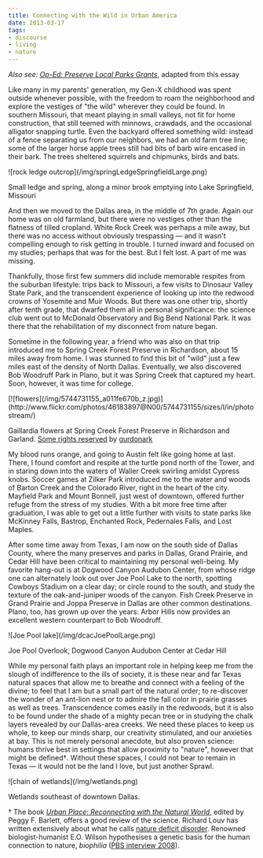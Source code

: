 ```yaml
---
title: Connecting with the Wild in Urban America
date: 2013-03-17
tags:
- discourse
- living
- nature
---
```


_Also see: [Op-Ed: Preserve Local Parks
Grants](./03-17-op-ed_preserve_local_parks_grants.md)_, adapted from this essay

Like many in my parents' generation, my Gen-X childhood was spent outside
whenever possible, with the freedom to roam the neighborhood and explore the
vestiges of "the wild" wherever they could be found. In southern Missouri, that
meant playing in small valleys, not fit for home construction, that still teemed
with minnows, crawdads, and the occasional alligator snapping turtle. Even the
backyard offered something wild: instead of a fence separating us from our
neighbors, we had an old farm tree line; some of the larger horse apple trees
still had bits of barb wire encased in their bark. The trees sheltered squirrels
and chipmunks, birds and bats.

<div class="image">
![rock ledge outcrop](/img/springLedgeSpringfieldLarge.png)

Small ledge and spring, along a minor brook emptying into Lake
Springfield, Missouri
</div>

And then we moved to the Dallas area, in the middle of 7th grade. Again our home
was on old farmland, but there were no vestiges other than the flatness of
tilled cropland. White Rock Creek was perhaps a mile away, but there was no
access without obviously trespassing &mdash; and it wasn't compelling enough to
risk getting in trouble. I turned inward and focused on my studies; perhaps that
was for the best. But I felt lost. A part of me was missing.

<!-- truncate -->

Thankfully, those first few summers did include memorable respites from the
suburban lifestyle: trips back to Missouri, a few visits to Dinosaur Valley
State Park, and the transcendent experience of looking up into the redwood
crowns of Yosemite and Muir Woods. But there was one other trip, shortly after
tenth grade, that dwarfed them all in personal significance: the science club
went out to McDonald Observatory and Big Bend National Park. It was there that
the rehabilitation of my disconnect from nature began.

Sometime in the following year, a friend who was also on that trip introduced me
to Spring Creek Forest Preserve in Richardson, about 15 miles away from home. I
was stunned to find this bit of "wild" just a few miles east of the density of
North Dallas. Eventually, we also discovered Bob Woodruff Park in Plano, but it
was Spring Creek that captured my heart. Soon, however, it was time for college.

<div class="image">
[![flowers](/img/5744731155_a011fe670b_z.jpg)](http://www.flickr.com/photos/46183897@N00/5744731155/sizes/l/in/photostream/)

Gaillardia  flowers at Spring Creek Forest Preserve in Richardson and Garland.
[Some rights reserved](https://creativecommons.org/licenses/by/2.0/) by
[gurdonark](https://www.flickr.com/photos/46183897@N00/)
</div>

My blood runs orange, and going to Austin felt like going home at last. There, I
found comfort and respite at the turtle pond north of the Tower, and in staring
down into the waters of Waller Creek swirling amidst Cypress knobs. Soccer games
at Zilker Park introduced me to the water and woods of Barton Creek and the
Colorado River, right in the heart of the city. Mayfield Park and Mount Bonnell,
just west of downtown, offered further refuge from the stress of my studies.
With a bit more free time after graduation, I was able to get out a little
further with visits to state parks like McKinney Falls, Bastrop, Enchanted Rock,
Pedernales Falls, and Lost Maples.

After some time away from Texas, I am now on the south side of Dallas County,
where the many preserves and parks in Dallas, Grand Prairie, and Cedar Hill have
been critical to maintaining my personal well-being. My favorite hang-out is at
Dogwood Canyon Audubon Center, from whose ridge one can alternately look out
over Joe Pool Lake to the north, spotting Cowboys Stadium on a clear day; or
circle round to the south, and study the texture of the oak-and-juniper woods of
the canyon. Fish Creek Preserve in Grand Prairie and Joppa Preserve in Dallas
are other common destinations. Plano, too, has grown up over the years: Arbor
Hills now provides an excellent western counterpart to Bob Woodruff.

<div class="image">
![Joe Pool lake](/img/dcacJoePoolLarge.png)

Joe Pool Overlook, Dogwood Canyon Audubon Center at Cedar Hill
</div>

While my personal faith plays an important role in helping keep me from the
slough of indifference to the ills of society, it is these near and far Texas
natural spaces that allow me to breathe and connect with a feeling of the
divine; to feel that I am but a small part of the natural order; to re-discover
the wonder of an ant-lion nest or to admire the fall color in prairie grasses as
well as trees. Transcendence comes easily in the redwoods, but it is also to be
found under the shade of a mighty pecan tree or in studying the chalk layers
revealed by our Dallas-area creeks. We need these places to keep us whole, to
keep our minds sharp, our creativity stimulated, and our anxieties at bay. This
is not merely personal anecdote, but also proven science: humans thrive best in
settings that allow proximity to "nature", however that might be
defined&dagger;. Without these spaces, I could not bear to remain in Texas
&mdash; it would not be the land I love, but just another Sprawl.

<div class="image">
![chain of wetlands](/img/wetlands.png)

Wetlands southeast of downtown Dallas.
</div>

&dagger; The book [_Urban Place: Reconnecting with the Natural
World_](https://mitpress.mit.edu/books/urban-place), edited by Peggy F. Barlett,
offers a good review of the science. Richard Louv has written extensively about
what he calls [nature deficit
disorder](https://en.wikipedia.org/wiki/Nature_deficit_disorder). Renowned
biologist-humanist E.O. Wilson hypothesises a genetic basis for the human
connection to nature, _biophilia_ ([PBS interview
2008](http://www.pbs.org/wgbh/nova/nature/conversation-eo-wilson.html)).
